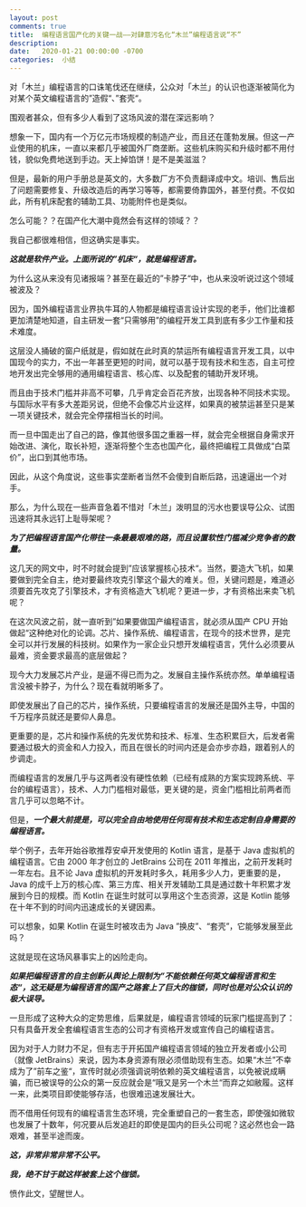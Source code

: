 ```yaml
---
layout: post
comments: true
title:  编程语言国产化的关键一战——对肆意污名化“木兰”编程语言说“不”
description: 
date:   2020-01-21 00:00:00 -0700
categories:  小结
---
```


对「木兰」编程语言的口诛笔伐还在继续，公众对「木兰」的认识也逐渐被简化为对某个英文编程语言的”造假“、”套壳“。

围观者甚众，但有多少人看到了这场风波的潜在深远影响？

想象一下，国内有一个万亿元市场规模的制造产业，而且还在蓬勃发展。但这一产业使用的机床，一直以来都几乎被国外厂商垄断。这些机床购买和升级时都不用付钱，貌似免费地送到手边。天上掉馅饼！是不是美滋滋？

但是，最新的用户手册总是英文的，大多数厂方不负责翻译成中文。培训、售后出了问题需要修复、升级改造后的再学习等等，都需要倚靠国外，甚至付费。不仅如此，所有机床配套的辅助工具、功能附件也是类似。

怎么可能？？在国产化大潮中竟然会有这样的领域？？

我自己都很难相信，但这确实是事实。

***这就是软件产业。上面所说的”机床“，就是编程语言。***

为什么这从来没有见诸报端？甚至在最近的”卡脖子“中，也从来没听说过这个领域被波及？

因为，国外编程语言业界执牛耳的人物都是编程语言设计实现的老手，他们比谁都更加清楚地知道，自主研发一套“只需够用”的编程开发工具到底有多少工作量和技术难度。

这层没人捅破的窗户纸就是，假如就在此时真的禁运所有编程语言开发工具，以中国现今的实力，不出一年甚至更短的时间，就可以基于现有技术和生态，自主可控地开发出完全够用的通用编程语言、核心库、以及配套的辅助开发环境。

而且由于技术门槛并非高不可攀，几乎肯定会百花齐放，出现各种不同技术实现。与国际水平有多大差距另说，但绝不会像芯片业这样，如果真的被禁运甚至只是某一项关键技术，就会完全停摆相当长的时间。

而一旦中国走出了自己的路，像其他很多国之重器一样，就会完全根据自身需求开始改进、演化，取长补短，逐渐将整个生态也国产化，最终把编程工具做成“白菜价”，出口到其他市场。

因此，从这个角度说，这些事实垄断者当然不会傻到自断后路，迅速逼出一个对手。

那么，为什么现在一些声音急着不惜对「木兰」泼明显的污水也要误导公众、试图迅速将其永远钉上耻辱架呢？

***为了把编程语言国产化带往一条最最艰难的路，而且设置软性门槛减少竞争者的数量。***

这几天的网文中，时不时就会提到”应该掌握核心技术“。当然，要造大飞机，如果要做到完全自主，绝对要最终攻克引擎这个最大的难关。但，关键问题是，难道必须要首先攻克了引擎技术，才有资格造大飞机呢？更进一步，才有资格出来卖飞机呢？

在这次风波之前，就一直听到”如果要做国产编程语言，就必须从国产 CPU 开始做起“这种绝对化的论调。芯片、操作系统、编程语言，在现今的技术世界，是完全可以并行发展的科技树。如果作为一家企业只想开发编程语言，凭什么必须要从最难，资金要求最高的底层做起？

现今大力发展芯片产业，是逼不得已而为之。发展自主操作系统亦然。单单编程语言没被卡脖子，为什么？现在看就明晰多了。

即使发展出了自己的芯片，操作系统，只要编程语言的发展还是国外主导，中国的千万程序员就还是要仰人鼻息。

更重要的是，芯片和操作系统的先发优势和技术、标准、生态积累巨大，后发者需要通过极大的资金和人力投入，而且在很长的时间内还是会亦步亦趋，跟着别人的步调走。

而编程语言的发展几乎与这两者没有硬性依赖（已经有成熟的方案实现跨系统、平台的编程语言），技术、人力门槛相对最低，更关键的是，资金门槛相比前两者而言几乎可以忽略不计。

但是，***一个最大前提是，可以完全自由地使用任何现有技术和生态定制自身需要的编程语言。***

举个例子，去年开始谷歌推荐安卓开发使用的 Kotlin 语言，是基于 Java 虚拟机的编程语言。它由 2000 年才创立的 JetBrains 公司在 2011 年推出，之前开发耗时一年左右。且不论 Java 虚拟机的开发耗时多久，耗用多少人力，更重要的是，Java 的成千上万的核心库、第三方库、相关开发辅助工具是通过数十年积累才发展到今日的规模。而 Kotlin 在诞生时就可以享用这个生态资源，这是 Kotlin 能够在十年不到的时间内迅速成长的关键因素。

可以想象，如果 Kotlin 在诞生时被攻击为 Java ”换皮”、“套壳”，它能够发展至此吗？

这就是现在这场风暴事实上的凶险走向。

***如果把编程语言的自主创新从舆论上限制为”不能依赖任何英文编程语言和生态“，这无疑是为编程语言的国产之路套上了巨大的枷锁，同时也是对公众认识的极大误导。***

一旦形成了这种大众的定势思维，后果就是，编程语言领域的玩家门槛提高到了：只有具备开发全套编程语言生态的公司才有资格开发或宣传自己的编程语言。

因为对于人力财力不足，但有志于开拓国产编程语言领域的独立开发者或小公司（就像 JetBrains）来说，因为本身资源有限必须借助现有生态。如果“木兰”不幸成为了”前车之鉴“，宣传时就必须强调说明依赖的英文编程语言，以免被说成瞒骗，而已被误导的公众的第一反应就会是“哦又是另一个木兰“而弃之如敝履。这样一来，此类项目即使能够存活，也很难迅速发展壮大。

而不借用任何现有的编程语言生态环境，完全重塑自己的一套生态，即使强如微软也发展了十数年，何况要从后发追赶的即使是国内的巨头公司呢？这必然也会一路艰难，甚至半途而废。

***这，非常非常非常不公平。***

***我，绝不甘于就这样被套上这个枷锁。***

愤作此文，望醒世人。